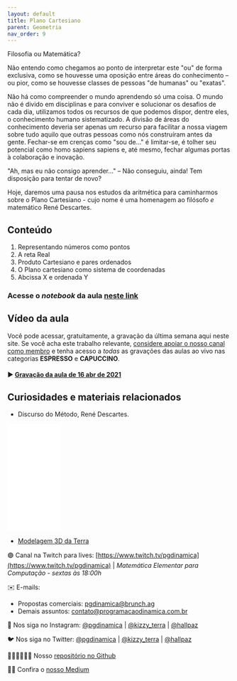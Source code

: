 ```yaml
---
layout: default
title: Plano Cartesiano
parent: Geometria
nav_order: 9
---
```


Filosofia ou Matemática?

Não entendo como chegamos ao ponto de interpretar este "ou" de forma exclusiva, como se houvesse uma oposição entre áreas do conhecimento – ou pior, como se houvesse classes de pessoas "de humanas" ou "exatas".

Não há como compreender o mundo aprendendo só uma coisa. O mundo não é divido em disciplinas e para conviver e solucionar os desafios de cada dia, utilizamos todos os recursos de que podemos dispor, dentre eles, o conhecimento humano sistematizado. A divisão de áreas do conhecimento deveria ser apenas um recurso para facilitar a nossa viagem sobre tudo aquilo que outras pessoas como nós construíram antes da gente. Fechar-se em crenças como "sou de…" é limitar-se, é tolher seu potencial como homo sapiens sapiens e, até mesmo, fechar algumas portas à colaboração e inovação.

"Ah, mas eu não consigo aprender…" – Não conseguiu, ainda! Tem disposição para tentar de novo?

Hoje, daremos uma pausa nos estudos da aritmética para caminharmos sobre o Plano Cartesiano - cujo nome é uma homenagem ao filósofo *e* matemático René Descartes.

## Conteúdo 

1. Representando números como pontos
2. A reta Real
3. Produto Cartesiano e pares ordenados
4. O Plano cartesiano como sistema de coordenadas
5. Abcissa X e ordenada Y

### Acesse o *notebook* da aula <a href="/notebooks/mec009_planocartesiano.html" target="_black">neste link</a>

## Vídeo da aula

Você pode acessar, gratuitamente, a gravação da última semana aqui neste site. Se você acha este trabalho relevante, [considere apoiar o nosso canal como membro](https://youtube.com/programacaodinamica/join) e tenha acesso a *todas* as gravações das aulas ao vivo nas categorias **ESPRESSO** e **CAPUCCINO**. 

#### ▶️ [Gravação da aula de 16 abr de 2021](https://youtu.be/e02Lcx1SAQE)


## Curiosidades e materiais relacionados

* Discurso do Método, René Descartes.

<iframe style="width:120px;height:240px;" marginwidth="0" marginheight="0" scrolling="no" frameborder="0" src="//ws-na.amazon-adsystem.com/widgets/q?ServiceVersion=20070822&OneJS=1&Operation=GetAdHtml&MarketPlace=BR&source=ac&ref=qf_sp_asin_til&ad_type=product_link&tracking_id=hallpaz-20&marketplace=amazon&amp;region=BR&placement=8525429988&asins=8525429988&linkId=f4003a408b269affe5a1fd4d0fbe6131&show_border=false&link_opens_in_new_window=false&price_color=333333&title_color=0066c0&bg_color=ffffff">
    </iframe>

* [Modelagem 3D da Terra](/docs/aplicacoes/modelagemterra.md)


🟣 Canal na Twitch para lives: [https://www.twitch.tv/pgdinamica](https://www.twitch.tv/pgdinamica) | *Matemática Elementar para Computação - sextas às 18:00h*


✉️ E-mails:
* Propostas comerciais: [pgdinamica@brunch.ag](mailto:pgdinamica@brunch.ag)
* Demais assuntos: [contato@programacaodinamica.com.br](mailto:pgdinamica@brunch.ag)

📸 Nos siga no Instagram: [@pgdinamica](https://instagram.com/pgdinamica) | [@kizzy_terra](https://instagram.com/kizzy_terra) | [@hallpaz](https://instagram.com/hallpaz)

🐦 Nos siga no Twitter: [@pgdinamica](https://twitter.com/pgdinamica) | [@kizzy_terra](https://twitter.com/kizzy_terra) | [@hallpaz](https://twitter.com/hallpaz)

👩🏾‍💻👨🏾‍💻 Nosso [repositório no Github](https://github.com/programacaodinamica)

✍🏾 Confira o [nosso Medium](https://medium.com/programacaodinamica)